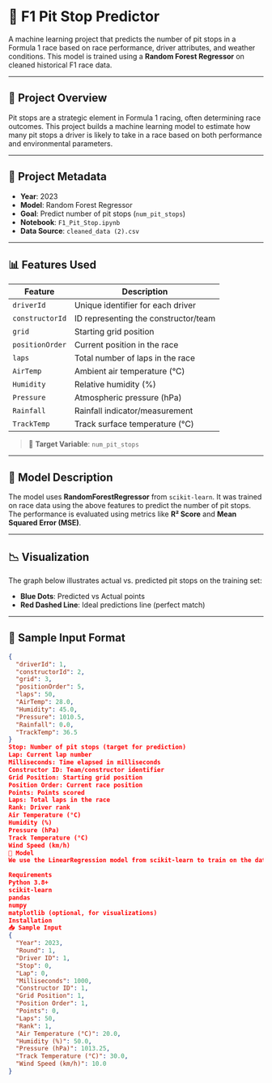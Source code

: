 # 🏁 F1 Pit Stop Predictor

A machine learning project that predicts the number of pit stops in a Formula 1 race based on race performance, driver attributes, and weather conditions. This model is trained using a **Random Forest Regressor** on cleaned historical F1 race data.

---

## 🚀 Project Overview

Pit stops are a strategic element in Formula 1 racing, often determining race outcomes. This project builds a machine learning model to estimate how many pit stops a driver is likely to take in a race based on both performance and environmental parameters.

---

## 📌 Project Metadata

- **Year**: 2023  
- **Model**: Random Forest Regressor  
- **Goal**: Predict number of pit stops (`num_pit_stops`)  
- **Notebook**: `F1_Pit_Stop.ipynb`  
- **Data Source**: `cleaned_data (2).csv`

---

## 📊 Features Used

| Feature             | Description                                      |
|---------------------|--------------------------------------------------|
| `driverId`          | Unique identifier for each driver                |
| `constructorId`     | ID representing the constructor/team             |
| `grid`              | Starting grid position                           |
| `positionOrder`     | Current position in the race                     |
| `laps`              | Total number of laps in the race                 |
| `AirTemp`           | Ambient air temperature (°C)                     |
| `Humidity`          | Relative humidity (%)                            |
| `Pressure`          | Atmospheric pressure (hPa)                       |
| `Rainfall`          | Rainfall indicator/measurement                   |
| `TrackTemp`         | Track surface temperature (°C)                   |

> 🎯 **Target Variable**: `num_pit_stops`

---

## 🔧 Model Description

The model uses **RandomForestRegressor** from `scikit-learn`. It was trained on race data using the above features to predict the number of pit stops.  
The performance is evaluated using metrics like **R² Score** and **Mean Squared Error (MSE)**.

---

## 📉 Visualization

The graph below illustrates actual vs. predicted pit stops on the training set:

- **Blue Dots**: Predicted vs Actual points  
- **Red Dashed Line**: Ideal predictions line (perfect match)


---

## 🧪 Sample Input Format

```json
{
  "driverId": 1,
  "constructorId": 2,
  "grid": 3,
  "positionOrder": 5,
  "laps": 50,
  "AirTemp": 28.0,
  "Humidity": 45.0,
  "Pressure": 1010.5,
  "Rainfall": 0.0,
  "TrackTemp": 36.5
}
Stop: Number of pit stops (target for prediction)
Lap: Current lap number
Milliseconds: Time elapsed in milliseconds
Constructor ID: Team/constructor identifier
Grid Position: Starting grid position
Position Order: Current race position
Points: Points scored
Laps: Total laps in the race
Rank: Driver rank
Air Temperature (°C)
Humidity (%)
Pressure (hPa)
Track Temperature (°C)
Wind Speed (km/h)
🔧 Model
We use the LinearRegression model from scikit-learn to train on the dataset and predict the Stop value.

Requirements
Python 3.8+
scikit-learn
pandas
numpy
matplotlib (optional, for visualizations)
Installation
📥 Sample Input
{
  "Year": 2023,
  "Round": 1,
  "Driver ID": 1,
  "Stop": 0,
  "Lap": 0,
  "Milliseconds": 1000,
  "Constructor ID": 1,
  "Grid Position": 1,
  "Position Order": 1,
  "Points": 0,
  "Laps": 50,
  "Rank": 1,
  "Air Temperature (°C)": 20.0,
  "Humidity (%)": 50.0,
  "Pressure (hPa)": 1013.25,
  "Track Temperature (°C)": 30.0,
  "Wind Speed (km/h)": 10.0
}
